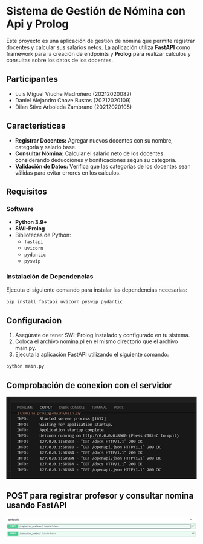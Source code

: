 # Sistema de Gestión de Nómina con Api y Prolog

Este proyecto es una aplicación de gestión de nómina que permite registrar docentes y calcular sus salarios netos. La aplicación utiliza **FastAPI** como framework para la creación de endpoints y **Prolog** para realizar cálculos y consultas sobre los datos de los docentes.

## Participantes
- Luis Miguel Viuche Madroñero (20212020082)
- Daniel Alejandro Chave Bustos (20212020109)
- Dilan Stive Arboleda Zambrano (20212020105)


## Características

- **Registrar Docentes:** Agregar nuevos docentes con su nombre, categoría y salario base.
- **Consultar Nómina:** Calcular el salario neto de los docentes considerando deducciones y bonificaciones según su categoría.
- **Validación de Datos:** Verifica que las categorías de los docentes sean válidas para evitar errores en los cálculos.

## Requisitos

### Software
- **Python 3.9+**
- **SWI-Prolog**
- Bibliotecas de Python:
  - `fastapi`
  - `uvicorn`
  - `pydantic`
  - `pyswip`

### Instalación de Dependencias
Ejecuta el siguiente comando para instalar las dependencias necesarias:
```bash
pip install fastapi uvicorn pyswip pydantic 
```


## Configuracion

1. Asegúrate de tener SWI-Prolog instalado y configurado en tu sistema.
2. Coloca el archivo nomina.pl en el mismo directorio que el archivo main.py.
3. Ejecuta la aplicación FastAPI utilizando el siguiente comando:

```bash
python main.py

```

## Comprobación de conexion con el servidor

![Servidor](images/servidor.jpeg "Servidor")


## POST para registrar profesor y consultar nomina usando FastAPI

![Post](images/post.jpeg "Post")







